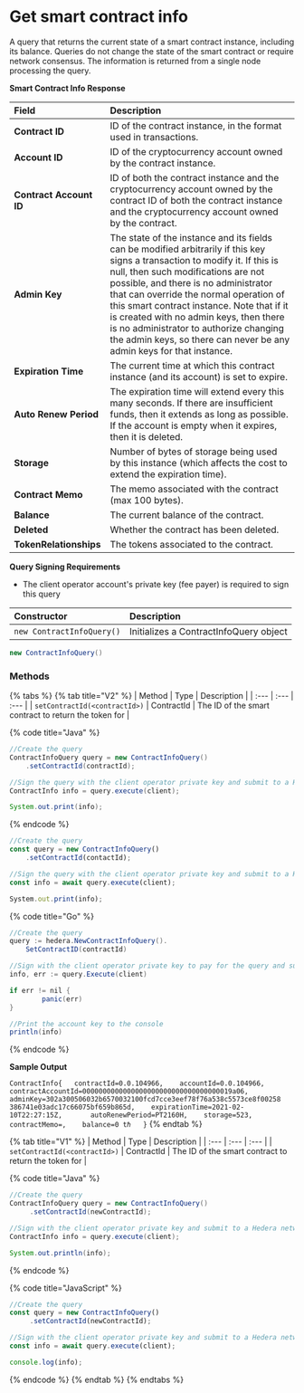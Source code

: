 # Get smart contract info

A query that returns the current state of a smart contract instance, including its balance. Queries do not change the state of the smart contract or require network consensus. The information is returned from a single node processing the query.

**Smart Contract Info Response**

| **Field** | Description |
| :--- | :--- |
| **Contract ID** | ID of the contract instance, in the format used in transactions. |
| **Account ID** | ID of the cryptocurrency account owned by the contract instance. |
| **Contract Account ID** | ID of both the contract instance and the cryptocurrency account owned by the contract ID of both the contract instance and the cryptocurrency account owned by the contract. |
| **Admin Key** | The state of the instance and its fields can be modified arbitrarily if this key signs a transaction to modify it. If this is null, then such modifications are not possible, and there is no administrator that can override the normal operation of this smart contract instance. Note that if it is created with no admin keys, then there is no administrator to authorize changing the admin keys, so there can never be any admin keys for that instance. |
| **Expiration Time** | The current time at which this contract instance \(and its account\) is set to expire. |
| **Auto Renew Period** | The expiration time will extend every this many seconds. If there are insufficient funds, then it extends as long as possible. If the account is empty when it expires,  then it is deleted. |
| **Storage** | Number of bytes of storage being used by this instance \(which affects the cost to  extend the expiration time\). |
| **Contract Memo** | The memo associated with the contract \(max 100 bytes\). |
| **Balance** | The current balance of the contract. |
| **Deleted** | Whether the contract has been deleted. |
| **TokenRelationships** | The tokens associated to the contract. |

**Query Signing Requirements**

* The client operator account's private key \(fee payer\) is required to sign this query

| Constructor | Description |
| :--- | :--- |
| `new ContractInfoQuery()` | Initializes a ContractInfoQuery object |

```java
new ContractInfoQuery()
```

### Methods

{% tabs %}
{% tab title="V2" %}
| Method | Type | Description |
| :--- | :--- | :--- |
| `setContractId(<contractId>)` | ContractId | The ID of the smart contract to return the token for |

{% code title="Java" %}
```java
//Create the query
ContractInfoQuery query = new ContractInfoQuery()
    .setContractId(contractId);

//Sign the query with the client operator private key and submit to a Hedera network
ContractInfo info = query.execute(client);

System.out.print(info);
```
{% endcode %}

```javascript
//Create the query
const query = new ContractInfoQuery()
    .setContractId(contactId);

//Sign the query with the client operator private key and submit to a Hedera network
const info = await query.execute(client);

System.out.print(info);
```

{% code title="Go" %}
```java
//Create the query
query := hedera.NewContractInfoQuery().
    SetContractID(contractId)

//Sign with the client operator private key to pay for the query and submit the query to a Hedera network
info, err := query.Execute(client)

if err != nil {
		panic(err)
}

//Print the account key to the console
println(info)
```
{% endcode %}

**Sample Output**

`ContractInfo{  
     contractId=0.0.104966,   
     accountId=0.0.104966,   
     contractAccountId=0000000000000000000000000000000000019a06,      
     adminKey=302a300506032b6570032100fcd7cce3eef78f76a538c5573ce8f00258   
          386741e03adc17c66075bf659b865d,   
     expirationTime=2021-02-10T22:27:15Z,      
     autoRenewPeriod=PT2160H,   
     storage=523,   
     contractMemo=,   
     balance=0 tℏ  
}`
{% endtab %}

{% tab title="V1" %}
| Method | Type | Description |
| :--- | :--- | :--- |
| `setContractId(<contractId>)` | ContractId | The ID of the smart contract to return the token for |

{% code title="Java" %}
```java
//Create the query
ContractInfoQuery query = new ContractInfoQuery()
     .setContractId(newContractId);

//Sign with the client operator private key and submit to a Hedera network
ContractInfo info = query.execute(client);

System.out.println(info);
```
{% endcode %}

{% code title="JavaScript" %}
```javascript
//Create the query
const query = new ContractInfoQuery()
     .setContractId(newContractId);

//Sign with the client operator private key and submit to a Hedera network
const info = await query.execute(client);

console.log(info);
```
{% endcode %}
{% endtab %}
{% endtabs %}




